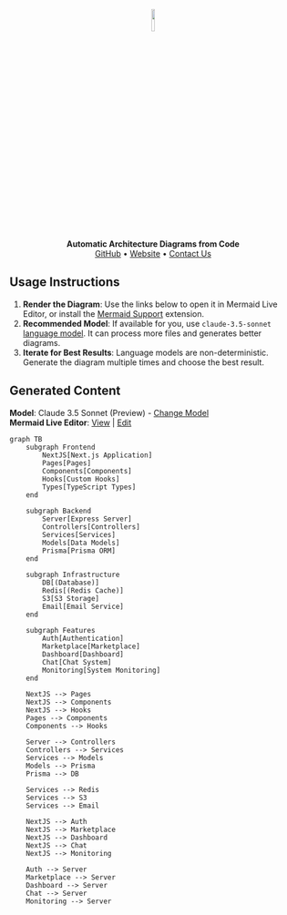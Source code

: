 <p align="center">
    <a href="https://swark.io">
        <img src="https://raw.githubusercontent.com/swark-io/swark/refs/heads/main/assets/logo/swark-logo-dark-mode.png" width="10%" />
    </a>
</p>
<p align="center">
    <b>Automatic Architecture Diagrams from Code</b><br />
    <a href="https://github.com/swark-io/swark">GitHub</a> • <a href="https://swark.io">Website</a> • <a href="mailto:contact@swark.io">Contact Us</a>
</p>

## Usage Instructions

1. **Render the Diagram**: Use the links below to open it in Mermaid Live Editor, or install the [Mermaid Support](https://marketplace.visualstudio.com/items?itemName=bierner.markdown-mermaid) extension.
2. **Recommended Model**: If available for you, use `claude-3.5-sonnet` [language model](vscode://settings/swark.languageModel). It can process more files and generates better diagrams.
3. **Iterate for Best Results**: Language models are non-deterministic. Generate the diagram multiple times and choose the best result.

## Generated Content
**Model**: Claude 3.5 Sonnet (Preview) - [Change Model](vscode://settings/swark.languageModel)  
**Mermaid Live Editor**: [View](https://mermaid.live/view#pako:eNp9VE1vozAQ_SvIp1Zq95JbDis1pdXuSulWpTfTwwQmwRuwkW2qRlX_-_oDjImjchjG73nG45kHn6QSNZI1KflBQt9kr5uSZ-ZRw84Dj1Jwjbz2sH2e8EP_Kah9_finsru-b1kFmgn-Nm96hgMq6myE3ouuFxy5VnR2I_6XEEdDDUqLzi8i8vXUm5TWFpVkvfbAuMFVeFb6BqrjovIC5TtK-vDRS1RqXC7K41qKtkVp6wv-2zIDq0wZkxNxW9PJVtEcNIx-3A_JVAfUv7K_L9tv6v7N9xKUlkOlB4lzjnxDr2z2HSi8jnK_YM0UvXKv7B6qZsEWK1qsskILaYYR4Q8dsJY6O13rm5oeEWwxao6_G3RDrTEzTOe_BXlE3bdQIY38aEcOqtkJkDUNXjyKBjS1JitOSmO36DNn5jaMH6jnIiS9gVdrdnv702syQWchJpRToEdd7MX98_o8xluvsjE0aGqKDYDbMKlqjrQrR3lFecL7_k5OUGONXlwWzjfnJYRETiYX8GJ1AXTyuNBKO_cEjOaccGHGaf_NkNNUYaLT4fbE0COUYyPmExMunJgwTlZJqnDigiI3pENpulCbn-RnSYzcOyzJOitJjXsYWl2SL7Np6GvQmDMwn0tH1ubjxRsCgxbFiVfTWorh0JD1HlqFX_8BApK64g) | [Edit](https://mermaid.live/edit#pako:eNp9VE1vozAQ_SvIp1Zq95JbDis1pdXuSulWpTfTwwQmwRuwkW2qRlX_-_oDjImjchjG73nG45kHn6QSNZI1KflBQt9kr5uSZ-ZRw84Dj1Jwjbz2sH2e8EP_Kah9_finsru-b1kFmgn-Nm96hgMq6myE3ouuFxy5VnR2I_6XEEdDDUqLzi8i8vXUm5TWFpVkvfbAuMFVeFb6BqrjovIC5TtK-vDRS1RqXC7K41qKtkVp6wv-2zIDq0wZkxNxW9PJVtEcNIx-3A_JVAfUv7K_L9tv6v7N9xKUlkOlB4lzjnxDr2z2HSi8jnK_YM0UvXKv7B6qZsEWK1qsskILaYYR4Q8dsJY6O13rm5oeEWwxao6_G3RDrTEzTOe_BXlE3bdQIY38aEcOqtkJkDUNXjyKBjS1JitOSmO36DNn5jaMH6jnIiS9gVdrdnv702syQWchJpRToEdd7MX98_o8xluvsjE0aGqKDYDbMKlqjrQrR3lFecL7_k5OUGONXlwWzjfnJYRETiYX8GJ1AXTyuNBKO_cEjOaccGHGaf_NkNNUYaLT4fbE0COUYyPmExMunJgwTlZJqnDigiI3pENpulCbn-RnSYzcOyzJOitJjXsYWl2SL7Np6GvQmDMwn0tH1ubjxRsCgxbFiVfTWorh0JD1HlqFX_8BApK64g)

```mermaid
graph TB
    subgraph Frontend
        NextJS[Next.js Application]
        Pages[Pages]
        Components[Components]
        Hooks[Custom Hooks]
        Types[TypeScript Types]
    end

    subgraph Backend
        Server[Express Server]
        Controllers[Controllers]
        Services[Services]
        Models[Data Models]
        Prisma[Prisma ORM]
    end

    subgraph Infrastructure
        DB[(Database)]
        Redis[(Redis Cache)]
        S3[S3 Storage]
        Email[Email Service]
    end

    subgraph Features
        Auth[Authentication]
        Marketplace[Marketplace]
        Dashboard[Dashboard]
        Chat[Chat System]
        Monitoring[System Monitoring]
    end

    NextJS --> Pages
    NextJS --> Components
    NextJS --> Hooks
    Pages --> Components
    Components --> Hooks
    
    Server --> Controllers
    Controllers --> Services
    Services --> Models
    Models --> Prisma
    Prisma --> DB
    
    Services --> Redis
    Services --> S3
    Services --> Email

    NextJS --> Auth
    NextJS --> Marketplace
    NextJS --> Dashboard
    NextJS --> Chat
    NextJS --> Monitoring

    Auth --> Server
    Marketplace --> Server
    Dashboard --> Server
    Chat --> Server
    Monitoring --> Server
```